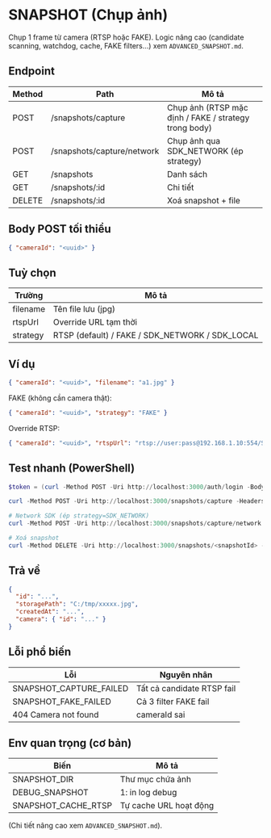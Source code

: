 # SNAPSHOT (Chụp ảnh)

Chụp 1 frame từ camera (RTSP hoặc FAKE). Logic nâng cao (candidate scanning, watchdog, cache, FAKE filters...) xem `ADVANCED_SNAPSHOT.md`.

## Endpoint
| Method | Path | Mô tả |
|--------|------|------|
| POST | /snapshots/capture | Chụp ảnh (RTSP mặc định / FAKE / strategy trong body) |
| POST | /snapshots/capture/network | Chụp ảnh qua SDK_NETWORK (ép strategy) |
| GET | /snapshots | Danh sách |
| GET | /snapshots/:id | Chi tiết |
| DELETE | /snapshots/:id | Xoá snapshot + file |

## Body POST tối thiểu
```json
{ "cameraId": "<uuid>" }
```

## Tuỳ chọn
| Trường | Mô tả |
|--------|------|
| filename | Tên file lưu (jpg) |
| rtspUrl | Override URL tạm thời |
| strategy | RTSP (default) / FAKE / SDK_NETWORK / SDK_LOCAL |

## Ví dụ
```json
{ "cameraId": "<uuid>", "filename": "a1.jpg" }
```
FAKE (không cần camera thật):
```json
{ "cameraId": "<uuid>", "strategy": "FAKE" }
```
Override RTSP:
```json
{ "cameraId": "<uuid>", "rtspUrl": "rtsp://user:pass@192.168.1.10:554/Streaming/Channels/101" }
```

## Test nhanh (PowerShell)
```powershell
$token = (curl -Method POST -Uri http://localhost:3000/auth/login -Body '{"username":"admin","password":"admin123"}' -ContentType 'application/json').Content | ConvertFrom-Json | Select -ExpandProperty accessToken

curl -Method POST -Uri http://localhost:3000/snapshots/capture -Headers @{Authorization="Bearer $token"} -Body '{"cameraId":"<id>"}' -ContentType 'application/json'

# Network SDK (ép strategy=SDK_NETWORK)
curl -Method POST -Uri http://localhost:3000/snapshots/capture/network -Headers @{Authorization="Bearer $token"} -Body '{"cameraId":"<id>"}' -ContentType 'application/json'

# Xoá snapshot
curl -Method DELETE -Uri http://localhost:3000/snapshots/<snapshotId> -Headers @{Authorization="Bearer $token"}
```

## Trả về
```json
{
  "id": "...",
  "storagePath": "C:/tmp/xxxxx.jpg",
  "createdAt": "...",
  "camera": { "id": "..." }
}
```

## Lỗi phổ biến
| Lỗi | Nguyên nhân |
|-----|-------------|
| SNAPSHOT_CAPTURE_FAILED | Tất cả candidate RTSP fail |
| SNAPSHOT_FAKE_FAILED | Cả 3 filter FAKE fail |
| 404 Camera not found | cameraId sai |

## Env quan trọng (cơ bản)
| Biến | Mô tả |
|------|------|
| SNAPSHOT_DIR | Thư mục chứa ảnh |
| DEBUG_SNAPSHOT | 1: in log debug |
| SNAPSHOT_CACHE_RTSP | Tự cache URL hoạt động |

(Chi tiết nâng cao xem `ADVANCED_SNAPSHOT.md`).
